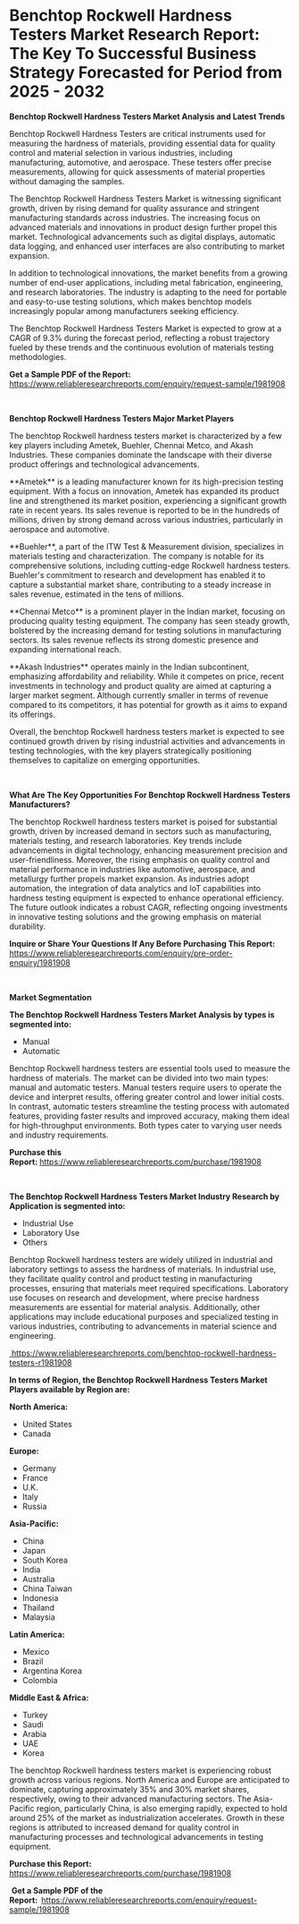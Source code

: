 <p><h1>Benchtop Rockwell Hardness Testers Market Research Report: The Key To Successful Business Strategy Forecasted for Period from 2025 - 2032</h1></p><p><strong>Benchtop Rockwell Hardness Testers Market Analysis and Latest Trends</strong></p>
<p><p>Benchtop Rockwell Hardness Testers are critical instruments used for measuring the hardness of materials, providing essential data for quality control and material selection in various industries, including manufacturing, automotive, and aerospace. These testers offer precise measurements, allowing for quick assessments of material properties without damaging the samples.</p><p>The Benchtop Rockwell Hardness Testers Market is witnessing significant growth, driven by rising demand for quality assurance and stringent manufacturing standards across industries. The increasing focus on advanced materials and innovations in product design further propel this market. Technological advancements such as digital displays, automatic data logging, and enhanced user interfaces are also contributing to market expansion. </p><p>In addition to technological innovations, the market benefits from a growing number of end-user applications, including metal fabrication, engineering, and research laboratories. The industry is adapting to the need for portable and easy-to-use testing solutions, which makes benchtop models increasingly popular among manufacturers seeking efficiency. </p><p>The Benchtop Rockwell Hardness Testers Market is expected to grow at a CAGR of 9.3% during the forecast period, reflecting a robust trajectory fueled by these trends and the continuous evolution of materials testing methodologies.</p></p>
<p><strong>Get a Sample PDF of the Report:&nbsp;</strong> <a href="https://www.reliableresearchreports.com/enquiry/request-sample/1981908?utm_campaign=2593&utm_medium=2&utm_source=Github&utm_content=ia&utm_term=12042025&utm_id=benchtop-rockwell-hardness-testers">https://www.reliableresearchreports.com/enquiry/request-sample/1981908</a></p>
<p>&nbsp;</p>
<p><strong>Benchtop Rockwell Hardness Testers Major Market Players</strong></p>
<p><p>The benchtop Rockwell hardness testers market is characterized by a few key players including Ametek, Buehler, Chennai Metco, and Akash Industries. These companies dominate the landscape with their diverse product offerings and technological advancements.</p><p>**Ametek** is a leading manufacturer known for its high-precision testing equipment. With a focus on innovation, Ametek has expanded its product line and strengthened its market position, experiencing a significant growth rate in recent years. Its sales revenue is reported to be in the hundreds of millions, driven by strong demand across various industries, particularly in aerospace and automotive.</p><p>**Buehler**, a part of the ITW Test & Measurement division, specializes in materials testing and characterization. The company is notable for its comprehensive solutions, including cutting-edge Rockwell hardness testers. Buehler's commitment to research and development has enabled it to capture a substantial market share, contributing to a steady increase in sales revenue, estimated in the tens of millions.</p><p>**Chennai Metco** is a prominent player in the Indian market, focusing on producing quality testing equipment. The company has seen steady growth, bolstered by the increasing demand for testing solutions in manufacturing sectors. Its sales revenue reflects its strong domestic presence and expanding international reach.</p><p>**Akash Industries** operates mainly in the Indian subcontinent, emphasizing affordability and reliability. While it competes on price, recent investments in technology and product quality are aimed at capturing a larger market segment. Although currently smaller in terms of revenue compared to its competitors, it has potential for growth as it aims to expand its offerings.</p><p>Overall, the benchtop Rockwell hardness testers market is expected to see continued growth driven by rising industrial activities and advancements in testing technologies, with the key players strategically positioning themselves to capitalize on emerging opportunities.</p></p>
<p>&nbsp;</p>
<p><strong>What Are The Key Opportunities For Benchtop Rockwell Hardness Testers Manufacturers?</strong></p>
<p><p>The benchtop Rockwell hardness testers market is poised for substantial growth, driven by increased demand in sectors such as manufacturing, materials testing, and research laboratories. Key trends include advancements in digital technology, enhancing measurement precision and user-friendliness. Moreover, the rising emphasis on quality control and material performance in industries like automotive, aerospace, and metallurgy further propels market expansion. As industries adopt automation, the integration of data analytics and IoT capabilities into hardness testing equipment is expected to enhance operational efficiency. The future outlook indicates a robust CAGR, reflecting ongoing investments in innovative testing solutions and the growing emphasis on material durability.</p></p>
<p><strong>Inquire or Share Your Questions If Any Before Purchasing This Report:</strong> <a href="https://www.reliableresearchreports.com/enquiry/pre-order-enquiry/1981908?utm_campaign=2593&utm_medium=2&utm_source=Github&utm_content=ia&utm_term=12042025&utm_id=benchtop-rockwell-hardness-testers">https://www.reliableresearchreports.com/enquiry/pre-order-enquiry/1981908</a></p>
<p>&nbsp;</p>
<p><strong>Market Segmentation</strong></p>
<p><strong>The Benchtop Rockwell Hardness Testers Market Analysis by types is segmented into:</strong></p>
<p><ul><li>Manual</li><li>Automatic</li></ul></p>
<p><p>Benchtop Rockwell hardness testers are essential tools used to measure the hardness of materials. The market can be divided into two main types: manual and automatic testers. Manual testers require users to operate the device and interpret results, offering greater control and lower initial costs. In contrast, automatic testers streamline the testing process with automated features, providing faster results and improved accuracy, making them ideal for high-throughput environments. Both types cater to varying user needs and industry requirements.</p></p>
<p><strong>Purchase this Report:&nbsp;</strong><a href="https://www.reliableresearchreports.com/purchase/1981908?utm_campaign=2593&utm_medium=2&utm_source=Github&utm_content=ia&utm_term=12042025&utm_id=benchtop-rockwell-hardness-testers">https://www.reliableresearchreports.com/purchase/1981908</a></p>
<p>&nbsp;</p>
<p><strong>The Benchtop Rockwell Hardness Testers Market Industry Research by Application is segmented into:</strong></p>
<p><ul><li>Industrial Use</li><li>Laboratory Use</li><li>Others</li></ul></p>
<p><p>Benchtop Rockwell hardness testers are widely utilized in industrial and laboratory settings to assess the hardness of materials. In industrial use, they facilitate quality control and product testing in manufacturing processes, ensuring that materials meet required specifications. Laboratory use focuses on research and development, where precise hardness measurements are essential for material analysis. Additionally, other applications may include educational purposes and specialized testing in various industries, contributing to advancements in material science and engineering.</p></p>
<p><a href="https://www.reliableresearchreports.com/benchtop-rockwell-hardness-testers-r1981908?utm_campaign=2593&utm_medium=2&utm_source=Github&utm_content=ia&utm_term=12042025&utm_id=benchtop-rockwell-hardness-testers">&nbsp;https://www.reliableresearchreports.com/benchtop-rockwell-hardness-testers-r1981908</a></p>
<p><strong>In terms of Region, the Benchtop Rockwell Hardness Testers Market Players available by Region are:</strong></p>
<p>
    <p> <strong> North America: </strong>
        <ul>
            <li>United States</li>
            <li>Canada</li>
        </ul>
        </p> 
    <p> <strong> Europe: </strong>
        <ul>
            <li>Germany</li>
            <li>France</li>
            <li>U.K.</li>
            <li>Italy</li>
            <li>Russia</li>
        </ul>
        </p> 
    <p> <strong> Asia-Pacific: </strong>
        <ul>
            <li>China</li>
            <li>Japan</li>
            <li>South Korea</li>
            <li>India</li>
            <li>Australia</li>
            <li>China Taiwan</li>
            <li>Indonesia</li>
            <li>Thailand</li>
            <li>Malaysia</li>
        </ul>
        </p> 
    <p> <strong> Latin America: </strong>
        <ul>
            <li>Mexico</li>
            <li>Brazil</li>
            <li>Argentina Korea</li>
            <li>Colombia</li>
        </ul>
        </p> 
    <p> <strong> Middle East & Africa: </strong>
        <ul>
            <li>Turkey</li>
            <li>Saudi</li>
            <li>Arabia</li>
            <li>UAE</li>
            <li>Korea</li>
        </ul>
    </p>
    </p>
<p><p>The benchtop Rockwell hardness testers market is experiencing robust growth across various regions. North America and Europe are anticipated to dominate, capturing approximately 35% and 30% market shares, respectively, owing to their advanced manufacturing sectors. The Asia-Pacific region, particularly China, is also emerging rapidly, expected to hold around 25% of the market as industrialization accelerates. Growth in these regions is attributed to increased demand for quality control in manufacturing processes and technological advancements in testing equipment.</p></p>
<p><strong>Purchase this Report: </strong><a href="https://www.reliableresearchreports.com/purchase/1981908?utm_campaign=2593&utm_medium=2&utm_source=Github&utm_content=ia&utm_term=12042025&utm_id=benchtop-rockwell-hardness-testers">https://www.reliableresearchreports.com/purchase/1981908</a></p>
<p>&nbsp;<strong>Get a Sample PDF of the Report:&nbsp;&nbsp;</strong><a href="https://www.reliableresearchreports.com/enquiry/request-sample/1981908?utm_campaign=2593&utm_medium=2&utm_source=Github&utm_content=ia&utm_term=12042025&utm_id=benchtop-rockwell-hardness-testers">https://www.reliableresearchreports.com/enquiry/request-sample/1981908</a></p>
<p><strong></strong></p>
<p><p></p><p></p><p></p></p>